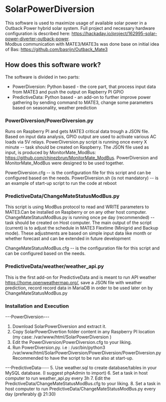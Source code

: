 # SolarPowerDiversion

This software is used to maximize usage of available solar power in a Outback Power hybrid solar system.
Full project and necessary hardware configuration is described here: https://hackaday.io/project/162995-solar-power-diverter-outback-power.  
Modbus communication with MATE3/MATE3s was done base on initial idea of Bas: https://github.com/basrijn/Outback_Mate3 

## How does this software work?

The software is divided in two parts:

- PowerDiversion: Python based - the core part, that process input data from MATE3 and push the output on Rapberry PI GPIO
- PredictiveData: Python based - an add-on to further improve power gathering by sending command to MATE3, change some parameters based on seasonality, weather prediction

### PowerDiversion/PowerDiversion.py
Runs on Raspberry PI and gets MATE3 critical data trough a JSON file.
Based on input data analysis, GPIO output are used to activate various AC loads via 5V relays.
PowerDiversion.py script is running once every X minute -- task should be created on Raspberry.
The JSON file used as input, is produced by MonitorMate_ModBus: https://github.com/chinezbrun/MonitorMate_ModBus. 
PowerDiversion and MonitorMate_ModBus were designed to be used together.

PowerDiversion.cfg -- is the configuration file for this script and can be configured based on the needs.
PowerDiversion.sh (is not mandatory) -- is an example of start-up script to run the code at reboot

### PredictiveData/ChangeMateStatusModBus.py
This script is using ModBus protocol to read and WRITE parameters to MATE3.Can be installed on Raspberry or on any other host computer.
ChangeMateStatusModBus.py is running once pe day (recommended) -- task should be created on Host computer.
The main output of the script (current) is to adjust the schedule in MATE3 Flextime (Minigrid and Backup mode).
These adjustments are based on simple input data like month or whether forecast and can be extended in future development

ChangeMateStatusModBus.cfg -- is the configuration file for this script and can be configured based on the needs.

### PredictiveData/weather/weather_api.py
This is the first add-on for PredictiveData and is meant to run API weather https://home.openweathermap.org/, save a JSON file with weather prediction,
record record data in MariaDB in order to be used later on by ChangeMateStatusModBus.py

### Installation and Execution
---PowerDiversion---
1. Download SolarPowerDiversion and extract it. 
2. Copy SolarPowerDivertion folder content in any Raspberry PI location (my case: /var/www/html/SolarPowerDiversion )
3. Edit the PowerDiversion/PowerDiversion.cfg to your liking.
4. Run PowerDiversion.py. i.e : /usr/bin/python3 /var/www/html/SolarPowerDiversion/PowerDiversion/PowerDiversion.py
Recommended to have the script to be run also at start-up.  

---PredictiveData----
5. Use weather.sql to create database/tables in your MySQL database. (I suggest phpAdmin to import)
6. Set a task in host computer to run weather_api.py every 3h
7. Edit the PredictiveData/ChangeMateStatusModBus.cfg to your liking.
8. Set a task in host computer to run PredictiveData/ChangeMateStatusModBus.py every day (preferably @ 21:30)


